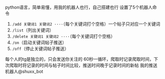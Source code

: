 python语言，简单易懂，用我的机器人也行，自己搭建也行
设置了5个机器人命令
1. ```/add 关键词1 关键词2 ····```（每个关键词打个空格）一个帖子只对应一个关键词
2. ```/list```（列出关键词）
3. ```/delete 关键词1 关键词2 ····```（每个关键词打个空格）
4. ```/on```（启动关键词帖子推送）
5. ```/off```（停止关键词帖子推送）

每个人的tg是独立的，只会发送你关注的
60秒一循环，爬取时记录爬取时间，下次爬取时将记录的时间与帖子时间比较，推送时间晚于记录时间的新帖
我的推送机器人@shuxx_bot
